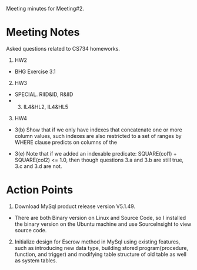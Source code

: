 Meeting minutes for Meeting#2.

# Meeting Notes #

Asked questions related to CS734 homeworks.

1. HW2
  * BHG Exercise 3.1
2. HW3
  * SPECIAL. RIID&ID, R&IID
  * 3. IL4&HL2, IL4&HL5
3. HW4
  * 3(b) Show that if we only have indexes that concatenate one or more column values, such indexes are also restricted to a set of ranges by WHERE clause predicts on columns of the

  * 3(e) Note that if we added an indexable predicate: SQUARE(col1) + SQUARE(col2) <= 1.0, then though questions 3.a and 3.b are still true, 3.c and 3.d are not.


# Action Points #

1.  Download MySql product release version V5.1.49.

  * There are both Binary version on Linux and Source Code, so I installed the binary version on the Ubuntu machine and use SourceInsight to view source code.

2. Initialize design for Escrow method in MySql using existing features, such as introducing new data type, building stored program(procedure, function, and trigger) and modifying table structure of old table as well as system tables.